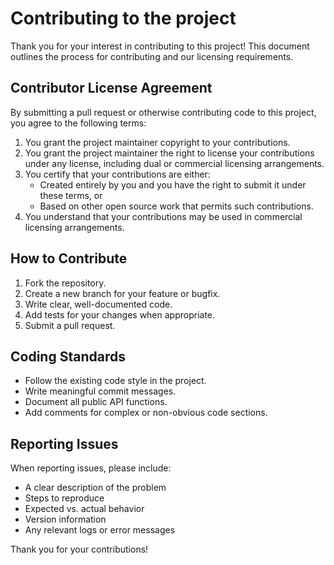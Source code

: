 # Contributing to the project

Thank you for your interest in contributing to this project! This document outlines the process for contributing and our licensing requirements.

## Contributor License Agreement

By submitting a pull request or otherwise contributing code to this project, you agree to the following terms:

1. You grant the project maintainer copyright to your contributions.
2. You grant the project maintainer the right to license your contributions under any license, including dual or commercial licensing arrangements.
3. You certify that your contributions are either:
   - Created entirely by you and you have the right to submit it under these terms, or
   - Based on other open source work that permits such contributions.
4. You understand that your contributions may be used in commercial licensing arrangements.

## How to Contribute

1. Fork the repository.
2. Create a new branch for your feature or bugfix.
3. Write clear, well-documented code.
4. Add tests for your changes when appropriate.
5. Submit a pull request.

## Coding Standards

- Follow the existing code style in the project.
- Write meaningful commit messages.
- Document all public API functions.
- Add comments for complex or non-obvious code sections.

## Reporting Issues

When reporting issues, please include:
- A clear description of the problem
- Steps to reproduce
- Expected vs. actual behavior
- Version information
- Any relevant logs or error messages

Thank you for your contributions!
